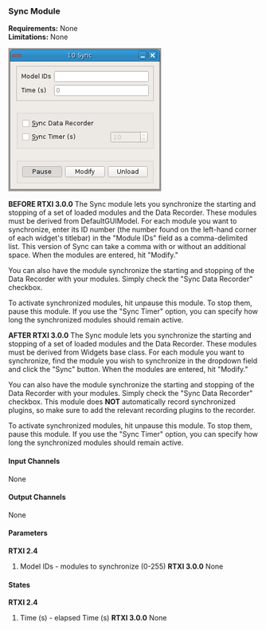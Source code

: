 ### Sync Module

**Requirements:** None  
**Limitations:** None  

![Sync GUI](sync.png)

<!--start-->
**BEFORE RTXI 3.0.0**
The Sync module lets you synchronize the starting and stopping of a set of loaded modules and the Data Recorder. These modules must be derived from DefaultGUIModel. For each module you want to synchronize, enter its ID number (the number found on the left-hand corner of each widget's titlebar) in the "Module IDs" field as a comma-delimited list. This version of Sync can take a comma with or without an additional space. When the modules are entered, hit "Modify." 

You can also have the module synchronize the starting and stopping of the Data Recorder with your modules. Simply check the "Sync Data Recorder" checkbox.  

To activate synchronized modules, hit unpause this module. To stop them, pause this module. If you use the "Sync Timer" option, you can specify how long the synchronized modules should remain active. 

**AFTER RTXI 3.0.0**
The Sync module lets you synchronize the starting and stopping of a set of loaded modules and the Data Recorder. These modules must be derived from Widgets base class. For each module you want to synchronize, find the module you wish to synchronize in the dropdown field and click the "Sync" button. When the modules are entered, hit "Modify." 

You can also have the module synchronize the starting and stopping of the Data Recorder with your modules. Simply check the "Sync Data Recorder" checkbox. This module does **NOT** automatically record synchronized plugins, so make sure to add the relevant recording plugins to the recorder. 

To activate synchronized modules, hit unpause this module. To stop them, pause this module. If you use the "Sync Timer" option, you can specify how long the synchronized modules should remain active. 


<!--end-->


#### Input Channels
None

#### Output Channels
None

#### Parameters
**RTXI 2.4**
1. Model IDs - modules to synchronize (0-255)
**RTXI 3.0.0**
None

#### States
**RTXI 2.4**
1. Time (s) - elapsed Time (s)
**RTXI 3.0.0**
None


